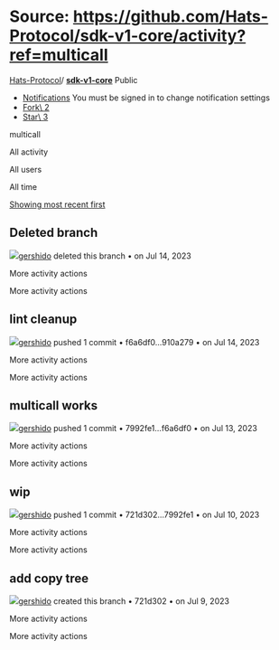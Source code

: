 # Source: https://github.com/Hats-Protocol/sdk-v1-core/activity?ref=multicall

[Hats-Protocol](https://github.com/Hats-Protocol)/ **[sdk-v1-core](https://github.com/Hats-Protocol/sdk-v1-core)** Public

- [Notifications](https://github.com/login?return_to=%2FHats-Protocol%2Fsdk-v1-core) You must be signed in to change notification settings
- [Fork\\
2](https://github.com/login?return_to=%2FHats-Protocol%2Fsdk-v1-core)
- [Star\\
3](https://github.com/login?return_to=%2FHats-Protocol%2Fsdk-v1-core)


multicall

All activity

All users

All time

[Showing most recent first](https://github.com/Hats-Protocol/sdk-v1-core/activity?ref=multicall&sort=ASC)

## Deleted branch

[![](https://avatars.githubusercontent.com/u/81111572?s=80&v=4)gershido](https://github.com/gershido) deleted this branch •
on Jul 14, 2023

More activity actions

More activity actions

## lint cleanup

[![](https://avatars.githubusercontent.com/u/81111572?s=80&v=4)gershido](https://github.com/gershido) pushed 1 commit • f6a6df0…910a279 •
on Jul 14, 2023

More activity actions

More activity actions

## multicall works

[![](https://avatars.githubusercontent.com/u/81111572?s=80&v=4)gershido](https://github.com/gershido) pushed 1 commit • 7992fe1…f6a6df0 •
on Jul 13, 2023

More activity actions

More activity actions

## wip

[![](https://avatars.githubusercontent.com/u/81111572?s=80&v=4)gershido](https://github.com/gershido) pushed 1 commit • 721d302…7992fe1 •
on Jul 10, 2023

More activity actions

More activity actions

## add copy tree

[![](https://avatars.githubusercontent.com/u/81111572?s=80&v=4)gershido](https://github.com/gershido) created this branch • 721d302 •
on Jul 9, 2023

More activity actions

More activity actions
